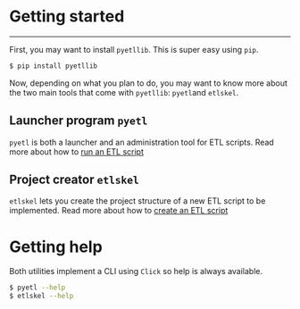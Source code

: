 # Getting started

--- 

First, you may want to install `pyetllib`. This is super easy 
using `pip`.
``` bash
$ pip install pyetllib
``` 

Now, depending on what you plan to do, you may want to know more about 
the two main tools that come with `pyetllib`: `pyetl`and `etlskel`.

## Launcher program `pyetl` 

`pyetl` is both a launcher and an administration tool for ETL scripts. 
Read more about how to [run an ETL script](running.md)

## Project creator `etlskel`

`etlskel` lets you create the project structure of a new ETL script to 
be implemented. Read more about how 
to [create an ETL script](creating.md)

# Getting help

Both utilities implement a CLI using `Click` so help 
is always available.

``` bash
$ pyetl --help
$ etlskel --help
```
